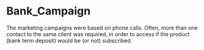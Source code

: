 # Bank_Campaign
The marketing campaigns were based on phone calls. Often, more than one contact to the same client was required, in order to access if the product (bank term deposit) would be (or not) subscribed.
